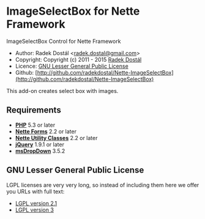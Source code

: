﻿# ImageSelectBox for Nette Framework

ImageSelectBox Control for Nette Framework

- Author: Radek Dostál &lt;radek.dostal@gmail.com&gt;
- Copyright: Copyright (c) 2011 - 2015 [Radek Dostál](http://www.radekdostal.cz)
- Licence: [GNU Lesser General Public License](http://www.gnu.org/licenses/)
- Github: [http://github.com/radekdostal/Nette-ImageSelectBox](http://github.com/radekdostal/Nette-ImageSelectBox)

This add-on creates select box with images.

## Requirements

- **[PHP](http://php.net)** 5.3 or later
- **[Nette Forms](https://github.com/nette/forms)** 2.2 or later
- **[Nette Utility Classes](https://github.com/nette/utils)** 2.2 or later
- **[jQuery](http://jquery.com)** 1.9.1 or later
- **[msDropDown](http://www.marghoobsuleman.com/jquery-image-dropdown)** 3.5.2

## GNU Lesser General Public License

LGPL licenses are very very long, so instead of including them here we offer you URLs with full text:

- [LGPL version 2.1](http://www.gnu.org/licenses/lgpl-2.1.html)
- [LGPL version 3](http://www.gnu.org/licenses/lgpl-3.0.html)